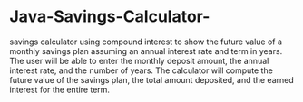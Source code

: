 # Java-Savings-Calculator-
savings calculator using compound interest to show the future value of a monthly savings plan assuming an annual interest rate and term in years.
The user will be able to enter the monthly deposit amount, the annual interest rate, and the number of years. The calculator will compute the future value of the savings plan, 
the total amount deposited, and the earned interest for the entire term.

